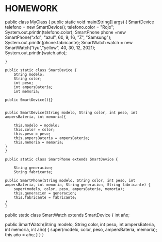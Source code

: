 # HOMEWORK
public class MyClass {
    public static void main(String[] args) {
    SmartDevice telefono = new SmartDevice(); 
    telefono.color = "Rojo";
    System.out.println(telefono.color);
    SmartPhone phone =new SmartPhone("xfd", "azul", 60, 9, 16, "Z", "Samsung");
        System.out.println(phone.fabricante);
    SmartWatch watch = new SmartWatch("tyu","yellow", 40, 30, 12, 2021);    
        System.out.println(watch.año);

    }
    
    public static class SmartDevice {
        String modelo;
        String color;
        int peso;
        int ampersBateria;
        int memoria;
        
    public SmartDevice(){}
        

    public SmartDevice(String modelo, String color, int peso, int ampersBateria, int memoria){
        
        this.modelo = modelo;
        this.color = color;
        this.peso = peso;
        this.ampersBateria = ampersBateria;
        this.memoria = memoria;
    }
    }
    
    public static class SmartPhone extends SmartDevice {
        
        String generacion;
        String fabricante;
        
    public SmartPhone(String modelo, String color, int peso, int ampersBateria, int memoria, String generacion, String fabricante) {
        super(modelo, color, peso, ampersBateria, memoria);
        this.generacion = generacion;
        this.fabricante = fabricante;
    }
    }
    
   public  static class SmartWatch extends SmartDevice {
       int año;
             
  public SmartWatch(String modelo, String color, int peso, int ampersBateria, int memoria, int año) {
          super(modelo, color, peso, ampersBateria, memoria);
        this.año = año;
  }
   }
}
